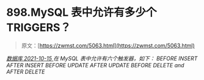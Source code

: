 <!--yml
category: 未分类
date: 0001-01-01 00:00:00
--->

# 898.MySQL 表中允许有多少个 TRIGGERS？

> 原文：[https://zwmst.com/5063.html](https://zwmst.com/5063.html)

   [ *数据库* ](https://zwmst.com/%e6%95%b0%e6%8d%ae%e5%ba%93)*[ <time datetime="2021-10-16T02:27:42+08:00"> 2021-10-15 </time> ](https://zwmst.com/5063.html)  在 MySQL 表中允许有六个触发器，如下：
BEFORE INSERT
AFTER INSERT
BEFORE UPDATE
AFTER UPDATE
BEFORE DELETE and
AFTER DELETE*